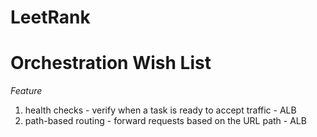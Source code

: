 # LeetRank

# Orchestration Wish List

*Feature*

1. health checks - verify when a task is ready to accept traffic - ALB
2. path-based routing - forward requests based on the URL path - ALB
